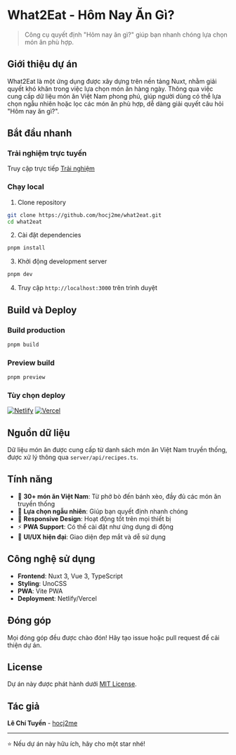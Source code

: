 # What2Eat - Hôm Nay Ăn Gì?

> Công cụ quyết định "Hôm nay ăn gì?" giúp bạn nhanh chóng lựa chọn món ăn phù hợp.


## Giới thiệu dự án

What2Eat là một ứng dụng được xây dựng trên nền tảng Nuxt, nhằm giải quyết khó khăn trong việc lựa chọn món ăn hàng ngày. Thông qua việc cung cấp dữ liệu món ăn Việt Nam phong phú, giúp người dùng có thể lựa chọn ngẫu nhiên hoặc lọc các món ăn phù hợp, dễ dàng giải quyết câu hỏi "Hôm nay ăn gì?".

## Bắt đầu nhanh

### Trải nghiệm trực tuyến

Truy cập trực tiếp [Trải nghiệm](https://what2eat.hocj2me.com/)

### Chạy local

1. Clone repository

```bash
git clone https://github.com/hocj2me/what2eat.git
cd what2eat
```

2. Cài đặt dependencies

```bash
pnpm install
```

3. Khởi động development server

```bash
pnpm dev
```

4. Truy cập `http://localhost:3000` trên trình duyệt

## Build và Deploy

### Build production

```bash
pnpm build
```

### Preview build

```bash
pnpm preview
```

### Tùy chọn deploy

[![Netlify](https://www.netlify.com/img/deploy/button.svg)](https://app.netlify.com/start/deploy?repository=https://github.com/hocj2me/what2eat)
[![Vercel](https://vercel.com/button)](https://vercel.com/new/clone?repository-url=https://github.com/hocj2me/what2eat)

## Nguồn dữ liệu

Dữ liệu món ăn được cung cấp từ danh sách món ăn Việt Nam truyền thống, được xử lý thông qua `server/api/recipes.ts`.

## Tính năng

- 🍜 **30+ món ăn Việt Nam**: Từ phở bò đến bánh xèo, đầy đủ các món ăn truyền thống
- 🎲 **Lựa chọn ngẫu nhiên**: Giúp bạn quyết định nhanh chóng
- 📱 **Responsive Design**: Hoạt động tốt trên mọi thiết bị
- ⚡ **PWA Support**: Có thể cài đặt như ứng dụng di động
- 🌟 **UI/UX hiện đại**: Giao diện đẹp mắt và dễ sử dụng

## Công nghệ sử dụng

- **Frontend**: Nuxt 3, Vue 3, TypeScript
- **Styling**: UnoCSS
- **PWA**: Vite PWA
- **Deployment**: Netlify/Vercel

## Đóng góp

Mọi đóng góp đều được chào đón! Hãy tạo issue hoặc pull request để cải thiện dự án.

## License

Dự án này được phát hành dưới [MIT License](LICENSE).

## Tác giả

**Lê Chí Tuyền** - [hocj2me](https://github.com/hocj2me)

---

⭐ Nếu dự án này hữu ích, hãy cho một star nhé!
